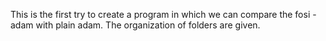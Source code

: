 This is the first try to create a program in which we can compare the fosi - adam with plain adam. The organization of folders are given.